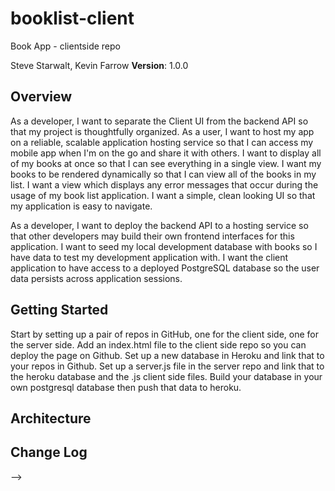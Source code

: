 # booklist-client
Book App - clientside repo

Steve Starwalt, Kevin Farrow
**Version**: 1.0.0

## Overview
As a developer, I want to separate the Client UI from the backend API so that my project is thoughtfully organized.
As a user, I want to host my app on a reliable, scalable application hosting service so that I can access my mobile app when I'm on the go and share it with others.
I want to display all of my books at once so that I can see everything in a single view.
I want my books to be rendered dynamically so that I can view all of the books in my list.
I want a view which displays any error messages that occur during the usage of my book list application.
I want a simple, clean looking UI so that my application is easy to navigate.

As a developer, I want to deploy the backend API to a hosting service so that other developers may build their own frontend interfaces for this application.
I want to seed my local development database with books so I have data to test my development application with.
I want the client application to have access to a deployed PostgreSQL database so the user data persists across application sessions.


## Getting Started
Start by setting up a pair of repos in GitHub, one for the client side, one for the server side.  Add an index.html file to the client side repo so you can deploy the page on Github.  Set up a new database in Heroku and link that to your repos in Github. Set up a server.js file in the server repo and link that to the heroku database and the .js client side files.  Build your database in your own postgresql database then push that data to heroku.

## Architecture
<!-- Provide a detailed description of the application design. What technologies (languages, libraries, etc) you're using, and any other relevant design information. -->

## Change Log
<!-- Use this are to document the iterative changes made to your application as each feature is successfully implemented. Use time stamps. Here's an examples:

01-01-2001 4:59pm - Application now has a fully-functional express server, with GET and POST routes for the book resource.

## Credits and Collaborations
<!-- Give credit (and a link) to other people or resources that helped you build this application. -->
-->